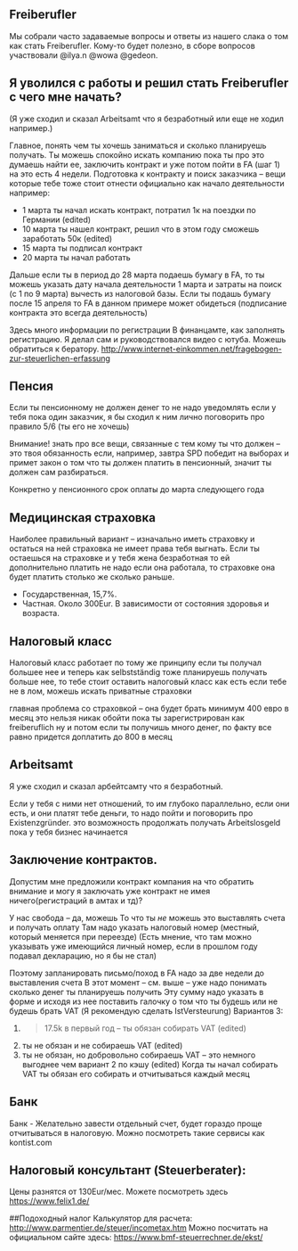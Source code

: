 ## Freiberufler
Мы собрали часто задаваемые вопросы и ответы из нашего слака о том как стать Freiberufler. Кому-то будет полезно, в сборе вопросов участвовали @ilya.n @wowa @gedeon.

## Я уволился с работы и решил стать Freiberufler с чего мне начать?
(Я уже сходил и сказал Arbeitsamt что я безработный или еще не ходил например.)

Главное, понять чем ты хочешь заниматься и сколько планируешь получать. Ты можешь спокойно искать компанию пока ты про это думаешь найти ее, заключить контракт и уже потом пойти в FA (шаг 1) на это есть 4 недели. Подготовка к контракту и поиск заказчика – вещи которые тебе тоже стоит отнести официально как начало деятельности например: 

- 1 марта ты начал искать контракт, потратил 1к на поездки по Германии (edited)
- 10 марта ты нашел контракт, решил что в этом году сможешь заработать 50к (edited)
- 15 марта ты подписал контракт
- 20 марта ты начал работать

Дальше если ты в период до 28 марта подаешь бумагу в FA, то ты можешь указать дату начала деятельности 1 марта и затраты на поиск (с 1 по 9 марта) вычесть из налоговой базы. Если ты подашь бумагу после 15 апреля то FA в данном примере может обидеться (подписание контракта это всегда деятельность)

Здесь много информации по регистрации В финанцамте, как заполнять регистрацию. Я делал сам и руководствовался видео с ютуба. Можешь обратиться к бератору.
http://www.internet-einkommen.net/fragebogen-zur-steuerlichen-erfassung

## Пенсия

Если ты пенсионному не должен денег то не надо уведомлять если у тебя пока один заказчик, я бы сходил к ним лично поговорить про правило 5/6 (ты его не хочешь)

Внимание! знать про все вещи, связанные с тем кому ты что должен – это твоя обязанность если, например, завтра SPD победит на выборах и примет закон о том что ты должен платить в пенсионный, значит ты должен сам разбираться.

Конкретно у пенсионного срок оплаты до марта следующего года

## Медицинская страховка
Наиболее правильный вариант – изначально иметь страховку и остаться на ней
страховка не имеет права тебя выгнать. Если ты остаешься на страховке и у тебя жена безработная то ей дополнительно платить не надо если она работала, то страховке она будет платить столько же сколько раньше.
  
* Государственная, 15,7%.
* Частная. Около 300Eur. В зависимости от состояния здоровья и возраста.
## Налоговый класс
Налоговый класс работает по тому же принципу
если ты получал большее нее и теперь как selbstständig тоже планируешь получать больше нее, то тебе стоит оставить налоговый класс как есть
если тебе не в лом, можешь искать приватные страховки

главная проблема со страховкой – она будет брать минимум 400 евро в месяц
это нельзя никак обойти пока ты зарегистрирован как freiberuflich
ну и потом если ты получишь много денег, по факту все равно придется доплатить до 800 в месяц

## Arbeitsamt
Я уже сходил и сказал арбейтсамту что я безработный.

Если у тебя с ними нет отношений, то им глубоко параллельно,
если они есть, и они платят тебе деньги, то надо пойти и поговорить про Existenzgründer.
это возможность продолжать получать Arbeitslosgeld пока у тебя бизнес начинается

## Заключение контрактов.
Допустим мне предложили контракт компания на что обратить внимание и могу я заключать уже контракт не имея ничего(регистраций в амтах и тд)?

У нас свобода – да, можешь
То что ты _не_ можешь это выставлять счета и получать оплату
Там надо указать налоговый номер (местный, который меняется при переезде)
(Есть мнение, что там можно указывать уже имеющийся личный номер, если в прошлом году подавал декларацию, но я бы не стал)

Поэтому запланировать письмо/поход в FA надо за две недели до выставления счета
В этот момент – см. выше – уже надо понимать сколько денег ты планируешь получить
Эту сумму надо указать в форме и исходя из нее поставить галочку о том что ты будешь или не будешь брать VAT (Я рекомендую сделать IstVersteurung)
Вариантов 3:
1) > 17.5k в первый год – ты обязан собирать VAT (edited)
2) ты не обязан и не собираешь VAT (edited)
3) ты не обязан, но добровольно собираешь VAT – это немного выгоднее чем вариант 2 по кэшу (edited)
Когда ты начал собирать VAT ты обязан его собирать и отчитываться каждый месяц

## Банк
Банк - Желательно завести отдельный счет, будет гораздо проще отчитываться в налоговую. Можно посмотреть такие сервисы как kontist.com

## Налоговый консультант (Steuerberater):
Цены разнятся от 130Eur/мес. Можете посмотреть здесь https://www.felix1.de/

##Подоходный налог
Калькулятор для расчета: http://www.parmentier.de/steuer/incometax.htm
Можно посчитать на официальном сайте здесь: https://www.bmf-steuerrechner.de/ekst/
